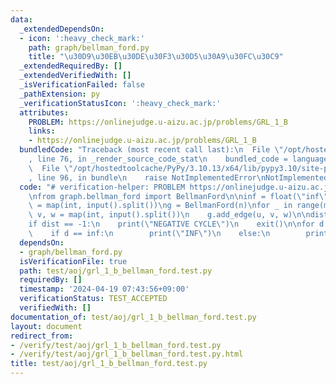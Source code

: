 ```yaml
---
data:
  _extendedDependsOn:
  - icon: ':heavy_check_mark:'
    path: graph/bellman_ford.py
    title: "\u30D9\u30EB\u30DE\u30F3\u30D5\u30A9\u30FC\u30C9"
  _extendedRequiredBy: []
  _extendedVerifiedWith: []
  _isVerificationFailed: false
  _pathExtension: py
  _verificationStatusIcon: ':heavy_check_mark:'
  attributes:
    PROBLEM: https://onlinejudge.u-aizu.ac.jp/problems/GRL_1_B
    links:
    - https://onlinejudge.u-aizu.ac.jp/problems/GRL_1_B
  bundledCode: "Traceback (most recent call last):\n  File \"/opt/hostedtoolcache/PyPy/3.10.13/x64/lib/pypy3.10/site-packages/onlinejudge_verify/documentation/build.py\"\
    , line 76, in _render_source_code_stat\n    bundled_code = language.bundle(\n\
    \  File \"/opt/hostedtoolcache/PyPy/3.10.13/x64/lib/pypy3.10/site-packages/onlinejudge_verify/languages/python.py\"\
    , line 96, in bundle\n    raise NotImplementedError\nNotImplementedError\n"
  code: "# verification-helper: PROBLEM https://onlinejudge.u-aizu.ac.jp/problems/GRL_1_B\n\
    \nfrom graph.bellman_ford import BellmanFord\n\ninf = float(\"inf\")\nn, m, r\
    \ = map(int, input().split())\ng = BellmanFord(n)\nfor _ in range(m):\n    u,\
    \ v, w = map(int, input().split())\n    g.add_edge(u, v, w)\n\ndist = g.solve_sssp(r)\n\
    if dist == -1:\n    print(\"NEGATIVE CYCLE\")\n    exit()\n\nfor d in dist:\n\
    \    if d == inf:\n        print(\"INF\")\n    else:\n        print(d)\n"
  dependsOn:
  - graph/bellman_ford.py
  isVerificationFile: true
  path: test/aoj/grl_1_b_bellman_ford.test.py
  requiredBy: []
  timestamp: '2024-04-19 07:43:56+09:00'
  verificationStatus: TEST_ACCEPTED
  verifiedWith: []
documentation_of: test/aoj/grl_1_b_bellman_ford.test.py
layout: document
redirect_from:
- /verify/test/aoj/grl_1_b_bellman_ford.test.py
- /verify/test/aoj/grl_1_b_bellman_ford.test.py.html
title: test/aoj/grl_1_b_bellman_ford.test.py
---
```

